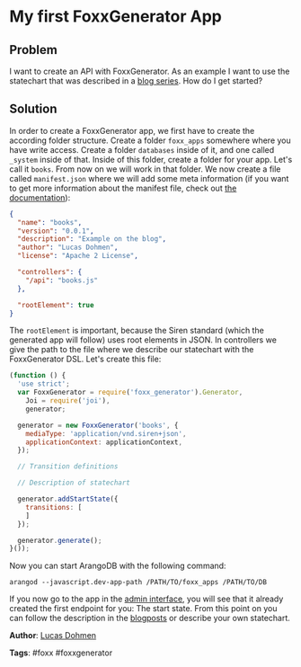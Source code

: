 # My first FoxxGenerator App

## Problem

I want to create an API with FoxxGenerator. As an example I want to use the statechart that was described in a [blog series](https://www.arangodb.com/2014/12/08/building-hypermedia-apis-foxxgenerator). How do I get started?

## Solution

In order to create a FoxxGenerator app, we first have to create the according folder structure. Create a folder `foxx_apps` somewhere where you have write access. Create a folder `databases` inside of it, and one called `_system` inside of that. Inside of this folder, create a folder for your app. Let's call it `books`. From now on we will work in that folder. We now create a file called `manifest.json` where we will add some meta information (if you want to get more information about the manifest file, check out [the documentation](https://docs.arangodb.com/2.8/Foxx/Develop/Manifest.html)):

```json
{
  "name": "books",
  "version": "0.0.1",
  "description": "Example on the blog",
  "author": "Lucas Dohmen",
  "license": "Apache 2 License",

  "controllers": {
    "/api": "books.js"
  },

  "rootElement": true
}
```

The `rootElement` is important, because the Siren standard (which the generated app will follow) uses root elements in JSON. In controllers we give the path to the file where we describe our statechart with the FoxxGenerator DSL. Let's create this file:

```js
(function () {
  'use strict';
  var FoxxGenerator = require('foxx_generator').Generator,
    Joi = require('joi'),
    generator;

  generator = new FoxxGenerator('books', {
    mediaType: 'application/vnd.siren+json',
    applicationContext: applicationContext,
  });

  // Transition definitions

  // Description of statechart

  generator.addStartState({
    transitions: [
    ]
  });

  generator.generate();
}());
```

Now you can start ArangoDB with the following command:

```
arangod --javascript.dev-app-path /PATH/TO/foxx_apps /PATH/TO/DB
```

If you now go to the app in the [admin interface](http://localhost:8529/_db/_system/_admin/aardvark/standalone.html#applications), you will see that it already created the first endpoint for you: The start state. From this point on you can follow the description in the [blogposts](https://www.arangodb.com/2014/12/08/building-hypermedia-apis-foxxgenerator) or describe your own statechart.

**Author**: [Lucas Dohmen](https://github.com/moonglum)

**Tags**: #foxx #foxxgenerator
